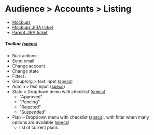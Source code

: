 # Audience > Accounts > Listing

* [Mockups](https://marvelapp.com/55343de/screen/67190788)
* [Mockups JIRA ticket](https://issues.redhat.com/browse/THREESCALE-4725)
* [Parent JIRA ticket](https://issues.redhat.com/browse/THREESCALE-4724)

##### Toolbar ([specs](toolbar.md))
* Bulk actions:
 * Send email
 * Change account
 * Change state
* Filters:
 * Group/org > text input ([specs](https://www.patternfly.org/v4/documentation/react/components/inputgroup#with-dropdown))
 * Admin > text input ([specs](https://www.patternfly.org/v4/documentation/react/components/inputgroup#with-dropdown))
 * State > Dropdown menu with checklist ([specs](https://www.patternfly.org/v4/documentation/react/components/select#checkbox-input))
   * "Approved"
   * "Pending"
   * "Rejected"
   * "Suspended"
 * Plan > Dropdown menu with checklist ([specs](https://www.patternfly.org/v4/documentation/react/components/select#checkbox-input)), with filter when many options are available ([specs](https://www.patternfly.org/v4/documentation/react/components/select#grouped-checkbox-input-with-filtering))
   * list of current plans
